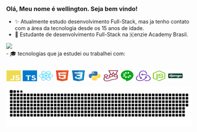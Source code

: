 ### Olá, Meu nome é wellington. Seja bem vindo!

- ✨ Atualmente estudo desenvolvimento Full-Stack, mas ja tenho contato com a área da tecnologia desde os 15 anos de idade.
- 💎 Estudante de desenvolvimento Full-Stack na 🇰enzie Academy Brasil.

<div>
<a href="https://github.com/wellingtonjosep">
</div>

   <a href="https://www.linkedin.com/in/wellington-jos%C3%A9-5580391b5/" target="_blank"><img src="https://img.shields.io/badge/-LinkedIn-%230077B5?style=for-the-badge&logo=linkedin&logoColor=white" target="_blank"></a>
<br>- 🎓 tecnologias que ja estudei ou trabalhei com:
<div style="display: inline_block"><br>
  <img align="center" alt="Wellington-Js" height="30" width="40" src="https://raw.githubusercontent.com/devicons/devicon/master/icons/javascript/javascript-plain.svg">
  <img align="center" alt="Wellington-Ts" height="30" width="40" src="https://raw.githubusercontent.com/devicons/devicon/master/icons/typescript/typescript-plain.svg">
  <img align="center" alt="Wellington-React" height="30" width="40" src="https://raw.githubusercontent.com/devicons/devicon/master/icons/react/react-original.svg">
  <img align="center" alt="Wellington-HTML" height="30" width="40" src="https://raw.githubusercontent.com/devicons/devicon/master/icons/html5/html5-original.svg">
  <img align="center" alt="Wellington-CSS" height="30" width="40" src="https://raw.githubusercontent.com/devicons/devicon/master/icons/css3/css3-original.svg">
  <img align="center" alt="Wellington-Python" height="30" width="40" src="https://raw.githubusercontent.com/devicons/devicon/master/icons/python/python-original.svg">
  <img align="center" alt="Wellington-Jest" height="30" width="40" src="https://raw.githubusercontent.com/devicons/devicon/master/icons/jest/jest-plain.svg">
  <img align="center" alt="Wellington-Cucumber" height="30" width="40" src="https://raw.githubusercontent.com/devicons/devicon/master/icons/cucumber/cucumber-plain.svg">
  <img align="center" alt="Wellington-Redux" height="30" width="40" src="https://raw.githubusercontent.com/devicons/devicon/master/icons/redux/redux-original.svg">
  <img align="center" alt="Wellington-NodeJS" height="30" width="40" src="https://raw.githubusercontent.com/devicons/devicon/master/icons/nodejs/nodejs-original.svg">
  <img align="center" alt="Django" height="30" width="40" src="https://raw.githubusercontent.com/devicons/devicon/master/icons/django/django-original.svg">
</div>
 
<div>
 
 ![Snake animation](https://github.com/danielmtns/danielmtns/blob/output/github-contribution-grid-snake.svg)
 
</div>
